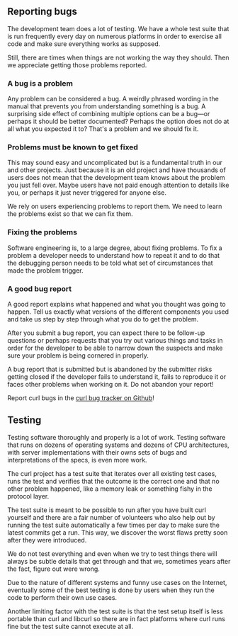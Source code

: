## Reporting bugs

The development team does a lot of testing. We have a whole test suite that is
run frequently every day on numerous platforms in order to exercise all
code and make sure everything works as supposed.

Still, there are times when things are not working the way they should. Then
we appreciate getting those problems reported.

### A bug is a problem

Any problem can be considered a bug. A weirdly phrased wording in the manual
that prevents you from understanding something is a bug. A surprising side
effect of combining multiple options can be a bug—or perhaps it should be
better documented? Perhaps the option does not do at all what you expected it
to? That's a problem and we should fix it.

### Problems must be known to get fixed

This may sound easy and uncomplicated but is a fundamental truth in our and
other projects. Just because it is an old project and have thousands of users
does not mean that the development team knows about the problem you just fell
over. Maybe users have not paid enough attention to details like you, or
perhaps it just never triggered for anyone else.

We rely on users experiencing problems to report them. We need to learn the
problems exist so that we can fix them.

### Fixing the problems

Software engineering is, to a large degree, about fixing problems. To fix a
problem a developer needs to understand how to repeat it and to do that the
debugging person needs to be told what set of circumstances that made the
problem trigger.

### A good bug report

A good report explains what happened and what you thought was going to
happen. Tell us exactly what versions of the different components you used and
take us step by step through what you do to get the problem.

After you submit a bug report, you can expect there to be follow-up
questions or perhaps requests that you try out various things and tasks in
order for the developer to be able to narrow down the suspects and make sure
your problem is being cornered in properly.

A bug report that is submitted but is abandoned by the submitter risks getting
closed if the developer fails to understand it, fails to reproduce it or faces
other problems when working on it. Do not abandon your report!

Report curl bugs in the [curl bug tracker on
Github](https://github.com/curl/curl/issues)!

## Testing

Testing software thoroughly and properly is a lot of work. Testing software
that runs on dozens of operating systems and dozens of CPU architectures, with
server implementations with their owns sets of bugs and interpretations of the
specs, is even more work.

The curl project has a test suite that iterates over all existing
test cases, runs the test and verifies that the outcome is the correct one
and that no other problem happened, like a memory leak or something fishy in
the protocol layer.

The test suite is meant to be possible to run after you have built curl
yourself and there are a fair number of volunteers who also help out by
running the test suite automatically a few times per day to make sure the
latest commits get a run. This way, we discover the worst flaws pretty soon
after they were introduced.

We do not test everything and even when we try to test things there will always
be subtle details that get through and that we, sometimes years after the
fact, figure out were wrong.

Due to the nature of different systems and funny use cases on the Internet,
eventually some of the best testing is done by users when they run the code to
perform their own use cases.

Another limiting factor with the test suite is that the test setup itself is
less portable than curl and libcurl so there are in fact platforms where curl
runs fine but the test suite cannot execute at all.
